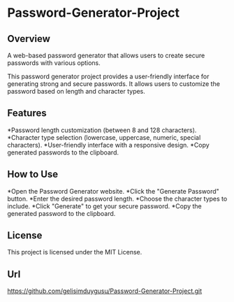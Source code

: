 # Password-Generator-Project

## Overview

A web-based password generator that allows users to create secure passwords with various options.

This password generator project provides a user-friendly interface for generating strong and secure passwords. It allows users to customize the password based on length and character types.

## Features

*Password length customization (between 8 and 128 characters).
*Character type selection (lowercase, uppercase, numeric, special characters).
*User-friendly interface with a responsive design.
*Copy generated passwords to the clipboard.

## How to Use

*Open the Password Generator website.
*Click the "Generate Password" button.
*Enter the desired password length.
*Choose the character types to include.
*Click "Generate" to get your secure password.
*Copy the generated password to the clipboard.

## License
This project is licensed under the MIT License.

## Url
https://github.com/gelisimduygusu/Password-Generator-Project.git


